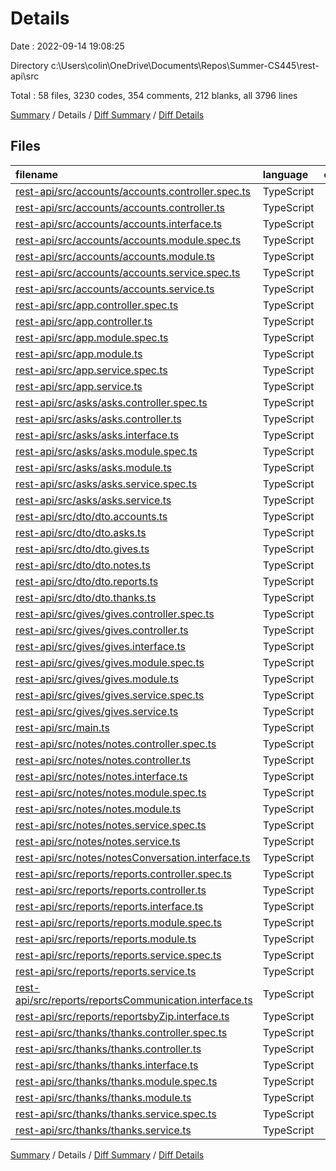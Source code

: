 # Details

Date : 2022-09-14 19:08:25

Directory c:\\Users\\colin\\OneDrive\\Documents\\Repos\\Summer-CS445\\rest-api\\src

Total : 58 files,  3230 codes, 354 comments, 212 blanks, all 3796 lines

[Summary](results.md) / Details / [Diff Summary](diff.md) / [Diff Details](diff-details.md)

## Files
| filename | language | code | comment | blank | total |
| :--- | :--- | ---: | ---: | ---: | ---: |
| [rest-api/src/accounts/accounts.controller.spec.ts](/rest-api/src/accounts/accounts.controller.spec.ts) | TypeScript | 218 | 20 | 5 | 243 |
| [rest-api/src/accounts/accounts.controller.ts](/rest-api/src/accounts/accounts.controller.ts) | TypeScript | 156 | 46 | 11 | 213 |
| [rest-api/src/accounts/accounts.interface.ts](/rest-api/src/accounts/accounts.interface.ts) | TypeScript | 8 | 1 | 2 | 11 |
| [rest-api/src/accounts/accounts.module.spec.ts](/rest-api/src/accounts/accounts.module.spec.ts) | TypeScript | 44 | 2 | 1 | 47 |
| [rest-api/src/accounts/accounts.module.ts](/rest-api/src/accounts/accounts.module.ts) | TypeScript | 20 | 0 | 3 | 23 |
| [rest-api/src/accounts/accounts.service.spec.ts](/rest-api/src/accounts/accounts.service.spec.ts) | TypeScript | 236 | 30 | 7 | 273 |
| [rest-api/src/accounts/accounts.service.ts](/rest-api/src/accounts/accounts.service.ts) | TypeScript | 137 | 19 | 10 | 166 |
| [rest-api/src/app.controller.spec.ts](/rest-api/src/app.controller.spec.ts) | TypeScript | 18 | 0 | 5 | 23 |
| [rest-api/src/app.controller.ts](/rest-api/src/app.controller.ts) | TypeScript | 10 | 0 | 3 | 13 |
| [rest-api/src/app.module.spec.ts](/rest-api/src/app.module.spec.ts) | TypeScript | 29 | 2 | 2 | 33 |
| [rest-api/src/app.module.ts](/rest-api/src/app.module.ts) | TypeScript | 15 | 0 | 2 | 17 |
| [rest-api/src/app.service.spec.ts](/rest-api/src/app.service.spec.ts) | TypeScript | 28 | 2 | 1 | 31 |
| [rest-api/src/app.service.ts](/rest-api/src/app.service.ts) | TypeScript | 7 | 0 | 2 | 9 |
| [rest-api/src/asks/asks.controller.spec.ts](/rest-api/src/asks/asks.controller.spec.ts) | TypeScript | 86 | 0 | 5 | 91 |
| [rest-api/src/asks/asks.controller.ts](/rest-api/src/asks/asks.controller.ts) | TypeScript | 33 | 3 | 3 | 39 |
| [rest-api/src/asks/asks.interface.ts](/rest-api/src/asks/asks.interface.ts) | TypeScript | 11 | 1 | 2 | 14 |
| [rest-api/src/asks/asks.module.spec.ts](/rest-api/src/asks/asks.module.spec.ts) | TypeScript | 30 | 2 | 1 | 33 |
| [rest-api/src/asks/asks.module.ts](/rest-api/src/asks/asks.module.ts) | TypeScript | 14 | 0 | 3 | 17 |
| [rest-api/src/asks/asks.service.spec.ts](/rest-api/src/asks/asks.service.spec.ts) | TypeScript | 205 | 31 | 11 | 247 |
| [rest-api/src/asks/asks.service.ts](/rest-api/src/asks/asks.service.ts) | TypeScript | 109 | 20 | 7 | 136 |
| [rest-api/src/dto/dto.accounts.ts](/rest-api/src/dto/dto.accounts.ts) | TypeScript | 9 | 0 | 0 | 9 |
| [rest-api/src/dto/dto.asks.ts](/rest-api/src/dto/dto.asks.ts) | TypeScript | 11 | 0 | 1 | 12 |
| [rest-api/src/dto/dto.gives.ts](/rest-api/src/dto/dto.gives.ts) | TypeScript | 10 | 0 | 1 | 11 |
| [rest-api/src/dto/dto.notes.ts](/rest-api/src/dto/dto.notes.ts) | TypeScript | 8 | 0 | 1 | 9 |
| [rest-api/src/dto/dto.reports.ts](/rest-api/src/dto/dto.reports.ts) | TypeScript | 6 | 0 | 1 | 7 |
| [rest-api/src/dto/dto.thanks.ts](/rest-api/src/dto/dto.thanks.ts) | TypeScript | 7 | 0 | 0 | 7 |
| [rest-api/src/gives/gives.controller.spec.ts](/rest-api/src/gives/gives.controller.spec.ts) | TypeScript | 53 | 0 | 5 | 58 |
| [rest-api/src/gives/gives.controller.ts](/rest-api/src/gives/gives.controller.ts) | TypeScript | 19 | 0 | 2 | 21 |
| [rest-api/src/gives/gives.interface.ts](/rest-api/src/gives/gives.interface.ts) | TypeScript | 11 | 1 | 3 | 15 |
| [rest-api/src/gives/gives.module.spec.ts](/rest-api/src/gives/gives.module.spec.ts) | TypeScript | 21 | 2 | 1 | 24 |
| [rest-api/src/gives/gives.module.ts](/rest-api/src/gives/gives.module.ts) | TypeScript | 10 | 0 | 2 | 12 |
| [rest-api/src/gives/gives.service.spec.ts](/rest-api/src/gives/gives.service.spec.ts) | TypeScript | 267 | 39 | 15 | 321 |
| [rest-api/src/gives/gives.service.ts](/rest-api/src/gives/gives.service.ts) | TypeScript | 125 | 18 | 5 | 148 |
| [rest-api/src/main.ts](/rest-api/src/main.ts) | TypeScript | 7 | 0 | 2 | 9 |
| [rest-api/src/notes/notes.controller.spec.ts](/rest-api/src/notes/notes.controller.spec.ts) | TypeScript | 74 | 2 | 5 | 81 |
| [rest-api/src/notes/notes.controller.ts](/rest-api/src/notes/notes.controller.ts) | TypeScript | 35 | 4 | 2 | 41 |
| [rest-api/src/notes/notes.interface.ts](/rest-api/src/notes/notes.interface.ts) | TypeScript | 9 | 1 | 2 | 12 |
| [rest-api/src/notes/notes.module.spec.ts](/rest-api/src/notes/notes.module.spec.ts) | TypeScript | 23 | 2 | 1 | 26 |
| [rest-api/src/notes/notes.module.ts](/rest-api/src/notes/notes.module.ts) | TypeScript | 9 | 0 | 2 | 11 |
| [rest-api/src/notes/notes.service.spec.ts](/rest-api/src/notes/notes.service.spec.ts) | TypeScript | 184 | 24 | 10 | 218 |
| [rest-api/src/notes/notes.service.ts](/rest-api/src/notes/notes.service.ts) | TypeScript | 137 | 23 | 7 | 167 |
| [rest-api/src/notes/notesConversation.interface.ts](/rest-api/src/notes/notesConversation.interface.ts) | TypeScript | 16 | 1 | 2 | 19 |
| [rest-api/src/reports/reports.controller.spec.ts](/rest-api/src/reports/reports.controller.spec.ts) | TypeScript | 35 | 0 | 4 | 39 |
| [rest-api/src/reports/reports.controller.ts](/rest-api/src/reports/reports.controller.ts) | TypeScript | 14 | 0 | 4 | 18 |
| [rest-api/src/reports/reports.interface.ts](/rest-api/src/reports/reports.interface.ts) | TypeScript | 7 | 0 | 1 | 8 |
| [rest-api/src/reports/reports.module.spec.ts](/rest-api/src/reports/reports.module.spec.ts) | TypeScript | 29 | 2 | 1 | 32 |
| [rest-api/src/reports/reports.module.ts](/rest-api/src/reports/reports.module.ts) | TypeScript | 15 | 0 | 2 | 17 |
| [rest-api/src/reports/reports.service.spec.ts](/rest-api/src/reports/reports.service.spec.ts) | TypeScript | 60 | 4 | 8 | 72 |
| [rest-api/src/reports/reports.service.ts](/rest-api/src/reports/reports.service.ts) | TypeScript | 173 | 7 | 6 | 186 |
| [rest-api/src/reports/reportsCommunication.interface.ts](/rest-api/src/reports/reportsCommunication.interface.ts) | TypeScript | 38 | 0 | 2 | 40 |
| [rest-api/src/reports/reportsbyZip.interface.ts](/rest-api/src/reports/reportsbyZip.interface.ts) | TypeScript | 23 | 0 | 1 | 24 |
| [rest-api/src/thanks/thanks.controller.spec.ts](/rest-api/src/thanks/thanks.controller.spec.ts) | TypeScript | 57 | 0 | 5 | 62 |
| [rest-api/src/thanks/thanks.controller.ts](/rest-api/src/thanks/thanks.controller.ts) | TypeScript | 23 | 0 | 3 | 26 |
| [rest-api/src/thanks/thanks.interface.ts](/rest-api/src/thanks/thanks.interface.ts) | TypeScript | 7 | 1 | 2 | 10 |
| [rest-api/src/thanks/thanks.module.spec.ts](/rest-api/src/thanks/thanks.module.spec.ts) | TypeScript | 23 | 2 | 1 | 26 |
| [rest-api/src/thanks/thanks.module.ts](/rest-api/src/thanks/thanks.module.ts) | TypeScript | 9 | 0 | 2 | 11 |
| [rest-api/src/thanks/thanks.service.spec.ts](/rest-api/src/thanks/thanks.service.spec.ts) | TypeScript | 167 | 24 | 10 | 201 |
| [rest-api/src/thanks/thanks.service.ts](/rest-api/src/thanks/thanks.service.ts) | TypeScript | 85 | 18 | 4 | 107 |

[Summary](results.md) / Details / [Diff Summary](diff.md) / [Diff Details](diff-details.md)